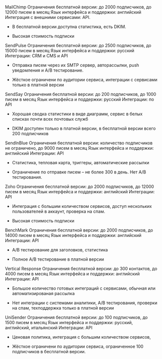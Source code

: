 MailChimp
Ограничения бесплатной версии: до 2000 подписчиков, до 12000 писем в месяц
Язык интерфейса и поддержки: английский
Интеграция с внешними сервисами: API.
+ В бесплатной версии доступна статистика, есть DKIM.
- Высокая стоимость подписки

SendPulse
Ограничения бесплатной версии: до 2500 подписчиков, до 15000 писем в месяц
Язык интерфейса и поддержки: русский
Интеграции: CRM и CMS и API
+ Отправка писем через их SMTP сервер, авторассылки, push уведомления и A/B тестирование.
- Жёсткое ограничени по аудитории сервиса, интеграции с сервисами только в платной версии

SendSay
Ограничения бесплатной версии: до 200 подписчиков, до 1000 писем в месяц
Язык интерфейса и поддержки: русский
Интеграции: по API
+ Хорошая сводка статистики в виде диаграмм, сервис в белых списках почти всех почтовых служб
- DKIM доступен только в платной версии, в бесплатной версии всего 200 подписчиков

SendInBlue
Ограничения бесплатной версии: количество подписчиков не ограничено, до 9000 писем в месяц
Язык интерфейса и поддержки: английский
Интеграции: API
+ Статистика, тепловая карта, триггеры, автоматические рассылки
- Ограничение по отправке писем – не более 300 в день. Нет A/B тестирования.

Zoho
Ограничения бесплатной версии: до 2000 подписчиков, до 12000 писем в месяц
Язык интерфейса и поддержки: английский
Интеграции: API
+ Интеграция с большим количеством сервисов, доступ нескольких пользователей в аккаунт, проверка на спам.
- Высокая стоимость подписки

BenchMark
Ограничения бесплатной версии: до 2000 подписчиков, до 14000 писем в месяц
Язык интерфейса и поддержки: английский
Интеграции: API
+ A/B тестирование для заголовков, статистика
- Полное A/B тестирование в платной версии

Vertical Response
Ограничения бесплатной версии: до 300 контактов, до 4000 писем в месяц
Язык интерфейса и поддержки: английский
Интеграции: API
+ Большое количество готовых интеграций с сервисами, обычная или автоматизированая рассылка
- Нет интеграции с системами аналитики, A/B тестирования, проверки на спам, техподдержка только в платной версии

UniSender
Ограничения бесплатной версии: до 100 подписчиков, до 1500 писем в месяц
Язык интерфейса и поддержки: русский, английский, итальянский
Интеграции: API
+ Ценовая политика, интеграция с большим количеством сервисов, 
- Жёсткое ограничени по аудитории сервиса, ограниченное 100 подписчиков в бесплатной версии.
